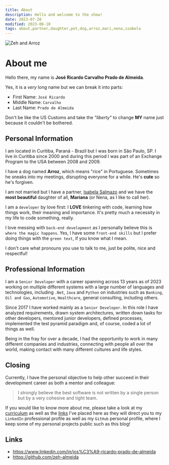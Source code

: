 ```yaml
---
title: About
description: Hello and welcome to the show!
date: 2023-07-20
modified: 2023-08-10
tags: about,partner,daughter,pet,dog,arroz,mari,nena,isabela
---
```

![](/assets/profile.jpg#profile-pic "Zeh and Arroz")

# <i class="fa-solid fa-user-astronaut"></i> About me

Hello there, my name is **José Ricardo Carvalho Prado de Almeida**.

Yes, it is a _very_ long name but we can break it into parts:

- First Name: `José Ricardo`
- Middle Name: `Carvalho`
- Last Name: `Prado de Almeida`

Don't be like the US Customs and take the _"liberty"_ to change **MY** name just because it couldn't be bothered.

## <i class="fa-solid fa-house-user"></i> Personal Information

I am located in Curitiba, Paraná - Brazil but I was born in São Paulo, SP. I live in Curitiba since 2000 and during this period I was part of an Exchange Program to the USA between 2008 and 2009.

I have a dog named **Arroz**, which means "rice" in Portuguese. Sometimes he sneaks into my meetings, disrupting everyone for a while. He's **cute** so he's forgiven.

I am not married but I have a partner, [Isabela Salmazo](https://instagram.com/matercriativa "Isabela Professional Instagram, portuguese only") and we have the **most beautiful** daughter of all, **Mariana** (or Nena, as I like to call her).

I am a `developer` by love first: I **LOVE** tinkering with code, learning how things work, their meaning and importance. It's pretty much a necessity in my life to code something, really.

I love messing with `back-end development` as I personally believe this is `where the magic happens`. Yes, I have some `front-end skills` but I prefer doing things with the `green text`, if you know what I mean.

I don't care what pronouns you use to talk to me, just be polite, nice and respectful!

## <i class="fa-solid fa-briefcase"></i> Professional Information

I am a `Senior Developer` with a career spanning across 13 years as of 2023 working on multiple different systems with a large number of languages and technologies, including `.Net`, `Java` and `Python` on industries such as `Banking`, `Oil and Gas`, `Automotive`, `Healthcare`, general consulting, including others.

Since 2017 I have worked mainly as a `Senior Developer`. In this role I have analyzed requirements, drawn system architectures, written down tasks for other developers, mentored junior developers, defined processes, implemented the test pyramid paradigm and, of course, coded a lot of things as well.

Being in the fray for over a decade, I had the opportunity to work in many different companies and industries, connecting with people all over the world, making contact with many different cultures and life styles.

## <i class="fa-solid fa-circle-info"></i> Closing

Currently, I have the personal objective to help other succeed in their development career as both a mentor and colleague:

> I strongly believe the best software is not written by a single person but by a very cohesive and tight team.

If you would like to know more about me, please take a look at my [curriculum](posts/curriculum.html "Complete and updated Curriculum") as well as the [links](#links "External links about me") I've placed here as they will direct you to my `LinkedIn` professional profile as well as my `GitHub` personal profile, where I keep some of my personal projects public such as this blog!

## <i class="fa-regular fa-address-card"></i> Links

- <i class="fa-brands fa-linkedin"></i> <https://www.linkedin.com/in/jos%C3%A9-ricardo-prado-de-almeida>
- <i class="fa-brands fa-github"></i> <https://github.com/zeh-almeida>
